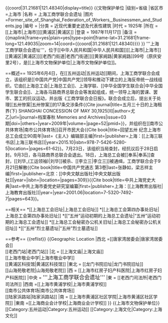 {{coord|31.21681|121.48340|display=title}}
{{文物保护单位
|级别=省级
|省区市=上海市
|名称 = 上海工商学联合会遗址
|图片 =Former_site_of_Shanghai_Federation_of_Workers,_Businessmen_and_Students.jpg
|编号 = 
|分类 = 近现代重要史迹及代表性建筑
|时代 = 1925年
|所在 = [[上海市|上海市]][[黄浦区|黄浦区]]
|登录 = 1987年11月17日
|备注 = {{maplink|frame=yes|plain=yes|type=point|frame-lat=31.21681|frame-long=121.49035|zoom=14|coord={{coord|31.21681|121.48340}}}}
}}
'''上海工商学联合会遗址'''，位于[[中华人民共和国|中华人民共和国]][[上海市|上海市]][[黄浦区|黄浦区]][[老西门街道|老西门街道]][[黄家阙路|黄家阙路]]99号（原庆安里2号），是[[上海市文物保护单位|上海市文物保护单位]]。

==概述==
1925年6月4日，在[[五卅运动|五卅运动]]期间，上海工商学联合会成立，该组织是[[中国共产党|中国共产党]]领导和推动下建立的上海反帝统一战线组织。它由[[上海总工会|上海总工会]]、上海学联、[[中华全国学生联合会|中华全国学生联合会]]、上海各马路商界总联合会等发起组成，统一领导上海的罢课、罢市、罢工的抗议运动，并出版《工商学联合会日报》。联合会成立后，提出关于处理[[五卅惨案|五卅惨案]]的17条交涉条件<ref>{{Cite journal|title=五月三十日的上海租界(下) SHANGHAI CONCESSION OF MAY 30,1925[Ⅱ]|author=尤乙|url=|journal=档案春秋 Memories and Archives|issue=03期|doi=|others=|year=2009年|volume=|page=52|pmid=}}</ref>，并组织在[[南市公共体育场|南市公共体育场]]召开市民大会<ref>{{Cite book|title=回望五卅 纪念上海市总工会成立90周年|last=《主人》编辑部主编|first=|publisher=上海：[[上海三联书店|上海三联书店]]|year=2015.10|isbn=978-7-5426-5280-5|location=|pages=61-62}}</ref>。7月23日，该组织当局查封，经抗议后于28日启封。9月3日，各马路商界总联合会退出。18日，上海总工会被[[奉系|奉系]]查封，[[刘华_(工运领袖)|刘华]]被杀、[[李立三|李立三]]被通缉，工商学联合会于9月21日解散<ref>{{Cite book|title=中国共产党通志 第3卷|last=张静如，梁志祥主编|first=|publisher=北京：[[中央文献出版社|中央文献出版社]]|year=|isbn=|location=|pages=309}}</ref><ref>{{Cite book|title=中共上海党史大典|last=中共上海市委党史研究室编纂|first=|publisher=上海：[[上海教育出版社|上海教育出版社]]|year=|year=2001.06|location=7-5320-7492-7|pages=643}}</ref>。

==相关==
*[[上海总工会旧址|上海总工会旧址]]
*[[上海总工会第四办事处旧址|上海总工会第四办事处旧址]]
*[[“五卅”运动初期的上海总工会遗址|“五卅”运动初期的上海总工会遗址]]
*[[上海总工会秘密办公机关旧址|上海总工会秘密办公机关旧址]]
*[[“五卅”烈士墓遗址|“五卅”烈士墓遗址]]

==参考==
{{reflist}}
{{Geographic Location
|西北 =[[唐家湾居委会|唐家湾居委会]]<br />[[老西门站|老西门站]]
|北 = [[上海文庙|上海文庙]]<br />[[上海市敬业中学|上海市敬业中学]]<br />[[黄浦区科技馆|黄浦区科技馆]]
|東北 = [[龙门书院旧址|龙门书院旧址]]<br />[[山海苑敬老院|山海苑敬老院]]
|西 = [[上海市红房子妇产科医院|上海市红房子妇产科医院]]
|中央 = <BIG>'''上海工商学联合会遗址'''</BIG>
|東 = [[老西门司法所|老西门司法所]]
|西南 =[[上海市黄浦学校|上海市黄浦学校]]<br />[[南市公共体育场|南市公共体育场]]<br />[[陆家浜路站|陆家浜路站]]
|南 = [[上海市黄浦区社区学院|上海市黄浦区社区学院]]
|東南 =[[上海商业会计学校|上海商业会计学校]]
}}
{{上海市文物保护单位}}
[[Category:五卅运动|Category:五卅运动]]
[[Category:上海文化|Category:上海文化]]